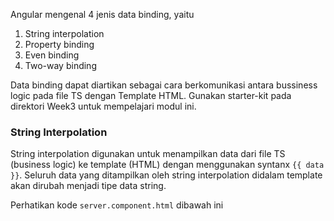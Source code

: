 Angular mengenal 4 jenis data binding, yaitu
1. String interpolation
1. Property binding
1. Even binding
1. Two-way binding

Data binding dapat diartikan sebagai cara berkomunikasi antara bussiness logic pada file TS dengan Template HTML. Gunakan starter-kit pada direktori Week3 untuk mempelajari modul ini.

### String Interpolation
String interpolation digunakan untuk menampilkan data dari file TS (business logic) ke template (HTML) dengan menggunakan syntanx ```{{ data }}```. Seluruh data yang ditampilkan oleh string interpolation didalam template akan dirubah menjadi tipe data string.

Perhatikan kode ```server.component.html``` dibawah ini
